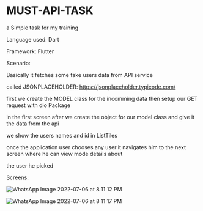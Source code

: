 # MUST-API-TASK

a Simple task for my training 

Language used: Dart 

Framework: Flutter 

Scenario:

Basically it fetches some fake users data from API service 

called JSONPLACEHOLDER: https://jsonplaceholder.typicode.com/

first we create the MODEL class for the incomming data then setup our GET request with dio Package 

in the first screen after we create the object for our model class and give it the data from the api

 we  show the users names and id in ListTiles 
 
once the application user chooses any user it navigates him to the next screen where he can view mode details about 

the user he picked 

Screens:

![WhatsApp Image 2022-07-06 at 8 11 12 PM](https://user-images.githubusercontent.com/90877802/177662548-0b3c6faa-f1db-47cb-8f1c-42994f002aae.jpeg)


![WhatsApp Image 2022-07-06 at 8 11 17 PM](https://user-images.githubusercontent.com/90877802/177662572-06e2a6f9-60c5-4d44-9935-9c177a77222e.jpeg)

